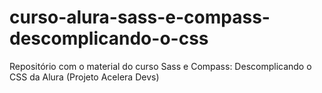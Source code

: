# curso-alura-sass-e-compass-descomplicando-o-css
Repositório com o material do curso Sass e Compass: Descomplicando o CSS da Alura (Projeto Acelera Devs)
